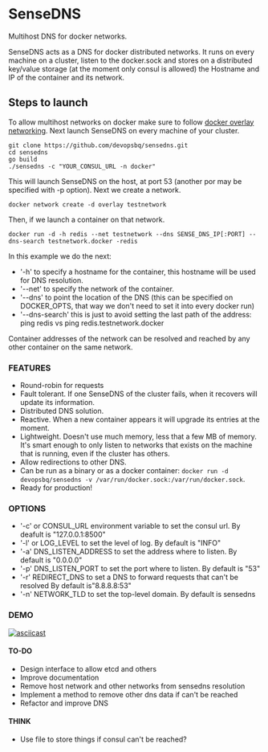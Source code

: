 # SenseDNS

Multihost DNS for docker networks.

SenseDNS acts as a DNS for docker distributed networks. It runs on every machine on a cluster, listen to the docker.sock and stores on a distributed key/value storage (at the moment only consul is allowed) the Hostname and IP of the container and its network.

## Steps to launch

To allow multihost networks on docker make sure to follow [docker overlay networking](https://docs.docker.com/engine/userguide/networking/dockernetworks/#an-overlay-network). Next launch SenseDNS on every machine of your cluster.

```
git clone https://github.com/devopsbq/sensedns.git
cd sensedns
go build
./sensedns -c "YOUR_CONSUL_URL -n docker"
```
This will launch SenseDNS on the host, at port 53 (another por may be specified with -p option). Next we create a network.
```
docker network create -d overlay testnetwork
```

Then, if we launch a container on that network.

```
docker run -d -h redis --net testnetwork --dns SENSE_DNS_IP[:PORT] --dns-search testnetwork.docker -redis
```
In this example we do the next:
- '-h' to specify a hostname for the container, this hostname will be used for DNS resolution.
- '--net' to specify the network of the container.
- '--dns' to point the location of the DNS (this can be specified on DOCKER_OPTS, that way we don't need to set it into every docker run)
- '--dns-search' this is just to avoid setting the last path of the address: ping redis vs ping redis.testnetwork.docker

Container addresses of the network can be resolved and reached by any other container on the same network.

### FEATURES
- Round-robin for requests
- Fault tolerant. If one SenseDNS of the cluster fails, when it recovers will update its information.
- Distributed DNS solution.
- Reactive. When a new container appears it will upgrade its entries at the moment.
- Lightweight. Doesn't use much memory, less that a few MB of memory. It's smart enough to only listen to networks that exists on the machine that is running, even if the cluster has others.
- Allow redirections to other DNS.
- Can be run as a binary or as a docker container: `docker run -d devopsbq/sensedns -v /var/run/docker.sock:/var/run/docker.sock`.
- Ready for production!

### OPTIONS
- '-c' or CONSUL_URL environment variable to set the consul url. By deafult is "127.0.0.1:8500"
- '-l' or LOG_LEVEL to set the level of log. By default is "INFO"
- '-a' DNS_LISTEN_ADDRESS to set the address where to listen. By default is "0.0.0.0"
- '-p' DNS_LISTEN_PORT to set the port where to listen. By default is "53"
- '-r' REDIRECT_DNS to set a DNS to forward requests that can't be resolved By default is"8.8.8.8:53"
- '-n' NETWORK_TLD to set the top-level domain. By default is sensedns

### DEMO

[![asciicast](https://asciinema.org/a/96wmmiw7mzpvgxokaoo1p96ko.png)](https://asciinema.org/a/96wmmiw7mzpvgxokaoo1p96ko)

#### TO-DO
- Design interface to allow etcd and others
- Improve documentation
- Remove host network and other networks from sensedns resolution
- Implement a method to remove other dns data if can't be reached
- Refactor and improve DNS

#### THINK
- Use file to store things if consul can't be reached?
